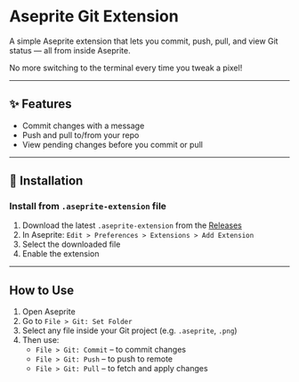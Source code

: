 # Aseprite Git Extension

A simple Aseprite extension that lets you commit, push, pull, and view Git status — all from inside Aseprite.

No more switching to the terminal every time you tweak a pixel!

---

## ✨ Features

- Commit changes with a message
- Push and pull to/from your repo
- View pending changes before you commit or pull

---

## 🧩 Installation

### Install from `.aseprite-extension` file

1. Download the latest `.aseprite-extension` from the [Releases](https://github.com/LunnosMp4/Aseprite-Git-Extension/releases)
2. In Aseprite: `Edit > Preferences > Extensions > Add Extension`
3. Select the downloaded file
4. Enable the extension

---

## How to Use

1. Open Aseprite
2. Go to `File > Git: Set Folder`
3. Select any file inside your Git project (e.g. `.aseprite`, `.png`)
4. Then use:
   - `File > Git: Commit` – to commit changes
   - `File > Git: Push` – to push to remote
   - `File > Git: Pull` – to fetch and apply changes